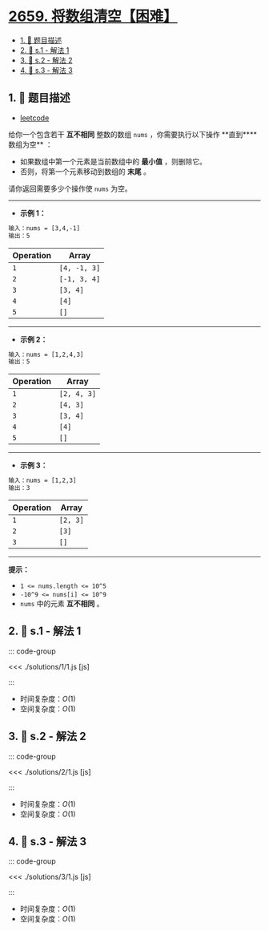 # [2659. 将数组清空【困难】](https://github.com/tnotesjs/TNotes.leetcode/tree/main/notes/2659.%20%E5%B0%86%E6%95%B0%E7%BB%84%E6%B8%85%E7%A9%BA%E3%80%90%E5%9B%B0%E9%9A%BE%E3%80%91)

<!-- region:toc -->

- [1. 📝 题目描述](#1--题目描述)
- [2. 🎯 s.1 - 解法 1](#2--s1---解法-1)
- [3. 🎯 s.2 - 解法 2](#3--s2---解法-2)
- [4. 🎯 s.3 - 解法 3](#4--s3---解法-3)

<!-- endregion:toc -->

## 1. 📝 题目描述

- [leetcode](https://leetcode.cn/problems/make-array-empty/)

给你一个包含若干 **互不相同** 整数的数组 `nums` ，你需要执行以下操作 **直到\*\***数组为空\*\* ：

- 如果数组中第一个元素是当前数组中的 **最小值** ，则删除它。
- 否则，将第一个元素移动到数组的 **末尾** 。

请你返回需要多少个操作使 `nums` 为空。

---

- **示例 1：**

```txt
输入：nums = [3,4,-1]
输出：5
```

| Operation | Array        |
| --------- | ------------ |
| `1`       | `[4, -1, 3]` |
| `2`       | `[-1, 3, 4]` |
| `3`       | `[3, 4]`     |
| `4`       | `[4]`        |
| `5`       | `[]`         |

---

- **示例 2：**

```txt
输入：nums = [1,2,4,3]
输出：5
```

| Operation | Array       |
| --------- | ----------- |
| `1`       | `[2, 4, 3]` |
| `2`       | `[4, 3]`    |
| `3`       | `[3, 4]`    |
| `4`       | `[4]`       |
| `5`       | `[]`        |

---

- **示例 3：**

```txt
输入：nums = [1,2,3]
输出：3
```

| Operation | Array    |
| --------- | -------- |
| `1`       | `[2, 3]` |
| `2`       | `[3]`    |
| `3`       | `[]`     |

---

**提示：**

- `1 <= nums.length <= 10^5`
- `-10^9 <= nums[i] <= 10^9`
- `nums` 中的元素 **互不相同** 。

## 2. 🎯 s.1 - 解法 1

::: code-group

<<< ./solutions/1/1.js [js]

:::

- 时间复杂度：$O(1)$
- 空间复杂度：$O(1)$

## 3. 🎯 s.2 - 解法 2

::: code-group

<<< ./solutions/2/1.js [js]

:::

- 时间复杂度：$O(1)$
- 空间复杂度：$O(1)$

## 4. 🎯 s.3 - 解法 3

::: code-group

<<< ./solutions/3/1.js [js]

:::

- 时间复杂度：$O(1)$
- 空间复杂度：$O(1)$

